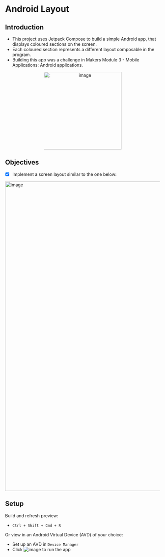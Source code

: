 # Android Layout

## Introduction
- This project uses Jetpack Compose to build a simple Android app, that displays coloured sections on the screen.
- Each coloured section represents a different layout composable in the program.
- Building this app was a challenge in Makers Module 3 - Mobile Applications: Android applications.

<p align="center">
<img width="253" alt="image" src="https://github.com/NatalieJClark/android-layout/assets/107806810/ef15dc64-b248-499b-b2bb-d1c659da17f8">
</p>

## Objectives
- [x] Implement a screen layout similar to the one below:
<img width="1008" alt="image" src="https://github.com/NatalieJClark/android-layout/assets/107806810/de3becdc-a081-41a8-a24c-7275c8a9a875">

## Setup
Build and refresh preview:
- `Ctrl + Shift + Cmd + R`

Or view in an Android Virtual Device (AVD) of your choice:
- Set up an AVD in `Device Manager`
- Click ![image](https://github.com/NatalieJClark/greeting-card/assets/107806810/fa7cb2c8-6a77-4307-bb4a-aedeb0b9dbe8) to run the app

